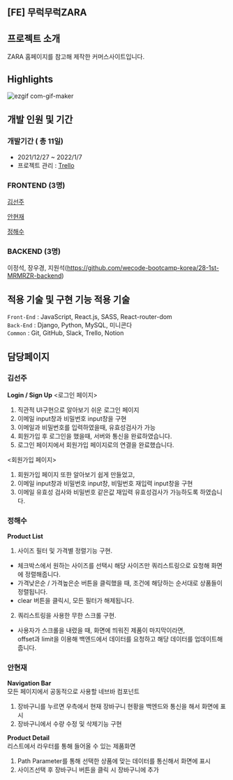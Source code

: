 ## [FE] 무럭무럭ZARA

## 프로젝트 소개

ZARA 홈페이지를 참고해 제작한 커머스사이트입니다.

## Highlights

![ezgif com-gif-maker](https://user-images.githubusercontent.com/62171131/149089092-6d363a18-2e56-4017-95c7-d61e54f5e5bb.gif)


## 개발 인원 및 기간

### 개발기간 ( 총 11일)

- 2021/12/27 ~ 2022/1/7
- 프로젝트 관리 : <a href="https://trello.com/b/2f3aGMvW/first-sprint" >Trello</a>

### FRONTEND (3명)

<a href="https://github.com/sseunn1" >김선주</a>

<a href="https://github.com/hyeonze" > 안현재 </a>

<a href="https://github.com/wjdgotn77" > 정해수 </a>

### BACKEND (3명)

이정석, 장우경, 지원석(https://github.com/wecode-bootcamp-korea/28-1st-MRMRZR-backend)

## 적용 기술 및 구현 기능 적용 기술

`Front-End` : JavaScript, React.js, SASS, React-router-dom </br>
`Back-End` : Django, Python, MySQL, 미니콘다 </br>
`Common` : Git, GitHub, Slack, Trello, Notion </br>

## 담당페이지

### 김선주
**Login / Sign Up**
<로그인 페이지></br>
1. 직관적 UI구현으로 알아보기 쉬운 로그인 페이지
2. 이메일 input창과 비밀번호 input창을 구현
3. 이메일과 비밀번호를 입력하였을때, 유효성검사가 가능 
4. 회원가입 후 로그인을 했을때, 서버와 통신을 완료하였습니다.
5. 로그인 페이지에서 회원가입 페이지로의 연결을 완료했습니다. 

<회원가입 페이지></br>
1. 회원가입 페이지 또한 알아보기 쉽게 만들었고,
2. 이메일 input창과 비밀번호 input창, 비밀번호 재입력 input창을 구현
3. 이메일 유효성 검사와 비밀번호 같은값 재입력 유효성검사가 가능하도록 하였습니다.


### 정해수
**Product List** </br>
 1. 사이즈 필터 및 가격별 정렬기능 구현.
   - 체크박스에서 원하는 사이즈를 선택시 해당 사이즈만 쿼리스트링으로 요청해 화면에 정렬해줍니다. </br>
   - 가격낮은순 / 가격높은순 버튼을 클릭했을 때, 조건에 해당하는 순서대로 상품들이 정렬됩니다. </br>
   - clear 버튼을 클릭시, 모든 필터가 해제됩니다.
 2. 쿼리스트링을 사용한 무한 스크롤 구현.
   - 사용자가 스크롤을 내렸을 때, 화면에 띄워진 제품이 마지막이라면, </br>
     offset과 limit을 이용해 백엔드에서 데이터를 요청하고 해당 데이터를 업데이트해줍니다.
     
### 안현재
**Navigation Bar**</br>
모든 페이지에서 공동적으로 사용할 네브바 컴포넌트
1. 장바구니를 누르면 우측에서 현재 장바구니 현황을 백엔드와 통신을 해서 화면에 표시
2. 장바구니에서 수량 수정 및 삭제기능 구현

**Product Detail**</br>
리스트에서 라우터를 통해 들어올 수 있는 제품화면
1. Path Parameter를 통해 선택한 상품에 맞는 데이터를 통신해서 화면에 표시
2. 사이즈선택 후 장바구니 버튼을 클릭 시 장바구니에 추가
